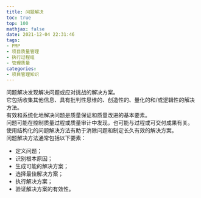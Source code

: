```yaml
---
title: 问题解决
toc: true
top: 100
mathjax: false
date: 2021-12-04 22:31:46
tags:
- PMP
- 项目质量管理
- 执行过程组
- 管理质量
categories:
- 项目管理知识
---
```

问题解决发现解决问题或应对挑战的解决方案。  
它包括收集其他信息、具有批判性思维的、创造性的、量化的和/或逻辑性的解决方法。  
有效和系统化地解决问题是质量保证和质量改进的基本要素。  
问题可能在控制质量过程或质量审计中发现，也可能与过程或可交付成果有关。  
使用结构化的问题解决方法有助于消除问题和制定长久有效的解决方案。  
问题解决方法通常包括以下要素：

- 定义问题；
- 识别根本原因；
- 生成可能的解决方案；
- 选择最佳解决方案；
- 执行解决方案；
- 验证解决方案的有效性。

